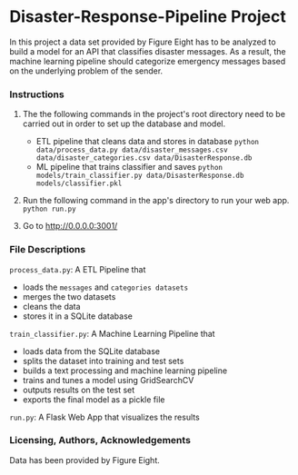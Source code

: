 # Disaster-Response-Pipeline Project

In this project a data set provided by Figure Eight has to be analyzed to build a model for an API that classifies disaster messages.
As a result, the machine learning pipeline should categorize emergency messages based on the underlying problem of the sender.

### Instructions
1. The the following commands in the project's root directory need to be carried out in order to set up the database and model.

    - ETL pipeline that cleans data and stores in database
        `python data/process_data.py data/disaster_messages.csv data/disaster_categories.csv data/DisasterResponse.db`
    - ML pipeline that trains classifier and saves
        `python models/train_classifier.py data/DisasterResponse.db models/classifier.pkl`

2. Run the following command in the app's directory to run your web app.
    `python run.py`

3. Go to http://0.0.0.0:3001/

### File Descriptions

`process_data.py`: A ETL Pipeline that 
- loads the `messages` and `categories datasets`
- merges the two datasets
- cleans the data
- stores it in a SQLite database

`train_classifier.py`: A Machine Learning Pipeline that
- loads data from the SQLite database
- splits the dataset into training and test sets
- builds a text processing and machine learning pipeline
- trains and tunes a model using GridSearchCV
- outputs results on the test set
- exports the final model as a pickle file

`run.py`: A Flask Web App that visualizes the results

### Licensing, Authors, Acknowledgements

Data has been provided by Figure Eight.